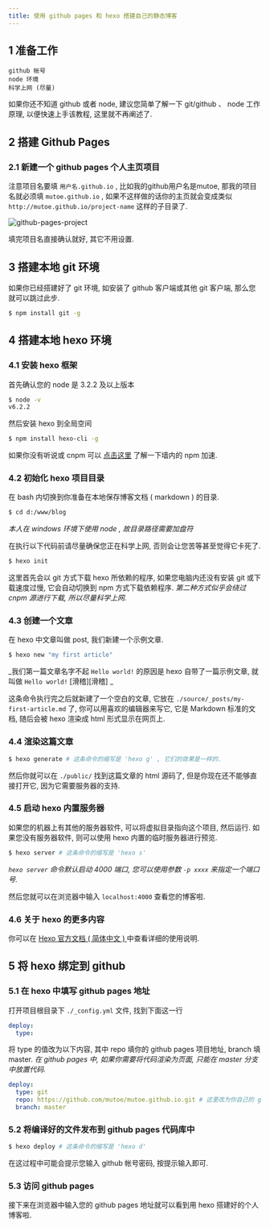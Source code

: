 ```yaml
---
title: 使用 github pages 和 hexo 搭建自己的静态博客
---
```


## 1 准备工作

	github 帐号
	node 环境
	科学上网 (尽量)

如果你还不知道 github 或者 node, 建议您简单了解一下 git/github 、 node 工作原理, 以便快速上手该教程, 这里就不再阐述了.

## 2 搭建 Github Pages

### 2.1 新建一个 github pages 个人主页项目

注意项目名要填 `用户名.github.io` , 比如我的github用户名是mutoe, 那我的项目名就必须填 `mutoe.github.io` , 如果不这样做的话你的主页就会变成类似 `http://mutoe.github.io/project-name` 这样的子目录了.

![github-pages-project](github-pages-project.jpg)

填完项目名直接确认就好, 其它不用设置.

## 3 搭建本地 git 环境

如果你已经搭建好了 git 环境, 如安装了 github 客户端或其他 git 客户端, 那么您就可以跳过此步.

``` bash
$ npm install git -g
```

## 4 搭建本地 hexo 环境

### 4.1 安装 hexo 框架

首先确认您的 node 是 3.2.2 及以上版本

``` bash
$ node -v
v6.2.2
```

然后安装 hexo 到全局空间

``` bash
$ npm install hexo-cli -g
```
如果你没有听说或 cnpm 可以 [点击这里](http://npm.taobao.org/) 了解一下墙内的 npm 加速.

### 4.2 初始化 hexo 项目目录

在 bash 内切换到你准备在本地保存博客文档 ( markdown ) 的目录.

``` bash
$ cd d:/www/blog
```
_本人在 windows 环境下使用 node , 故目录路径需要加盘符_

在执行以下代码前请尽量确保您正在科学上网, 否则会让您苦等甚至觉得它卡死了.

``` bash
$ hexo init
```
这里首先会以 git 方式下载 hexo 所依赖的程序, 如果您电脑内还没有安装 git 或下载速度过慢, 它会自动切换到 npm 方式下载依赖程序.
_第二种方式似乎会绕过 cnpm 源进行下载, 所以尽量科学上网._

### 4.3 创建一个文章

在 hexo 中文章叫做 post, 我们新建一个示例文章.

``` bash
$ hexo new "my first article"
```
_我们第一篇文章名字不起 `Hello world!` 的原因是 hexo 自带了一篇示例文章, 就叫做 `Hello world!` [滑稽][滑稽] _

这条命令执行完之后就新建了一个空白的文章, 它放在 `./source/_posts/my-first-article.md` 了, 你可以用喜欢的编辑器来写它, 它是 Markdown 标准的文档, 随后会被 hexo 渲染成 html 形式显示在网页上.

### 4.4 渲染这篇文章

``` bash
$ hexo generate # 这条命令的缩写是 'hexo g' , 它们的效果是一样的.
```

然后你就可以在 `./public/` 找到这篇文章的 html 源码了, 但是你现在还不能够直接打开它, 因为它需要服务器的支持.

### 4.5 启动 hexo 内置服务器

如果您的机器上有其他的服务器软件, 可以将虚拟目录指向这个项目, 然后运行. 如果您没有服务器软件, 则可以使用 hexo 内置的临时服务器进行预览.

``` bash
$ hexo server # 这条命令的缩写是 'hexo s'
```
_`hexo server` 命令默认启动 4000 端口, 您可以使用参数 `-p xxxx` 来指定一个端口号._

然后您就可以在浏览器中输入 `localhost:4000` 查看您的博客啦.

### 4.6 关于 hexo 的更多内容

你可以在 [Hexo 官方文档 ( 简体中文 ) ](https://hexo.io/zh-cn/docs/index.html) 中查看详细的使用说明.

## 5 将 hexo 绑定到 github

### 5.1 在 hexo 中填写 github pages 地址

打开项目根目录下 `./_config.yml` 文件, 找到下面这一行

``` yaml
deploy:
  type:
```

将 type 的值改为以下内容, 其中 repo 填你的 github pages 项目地址, branch 填 master.
_在 github pages 中, 如果你需要将代码渲染为页面, 只能在 master 分支中放置代码._

``` yaml
deploy:
  type: git
  repo: https://github.com/mutoe/mutoe.github.io.git # 这里改为你自己的 github pages 地址
  branch: master
```

### 5.2 将编译好的文件发布到 github pages 代码库中

``` bash
$ hexo deploy # 这条命令的缩写是 'hexo d'
```
在这过程中可能会提示您输入 github 帐号密码, 按提示输入即可.

### 5.3 访问 github pages

接下来在浏览器中输入您的 github pages 地址就可以看到用 hexo 搭建好的个人博客啦.
